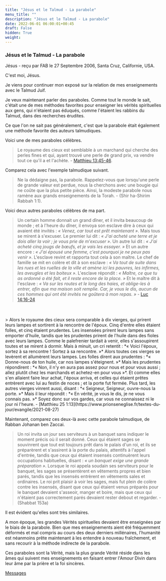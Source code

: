 ```yaml
---
title: "Jésus et le Talmud - La parabole"
menu_title: ""
description: "Jésus et le Talmud - La parabole"
date: 2022-06-01 06:00:01+00:45
draft: False
hidden: True
weight:
---
```

### Jésus et le Talmud - La parabole

Jésus - reçu par FAB le 27 Septembre 2006, Santa Cruz, Californie, USA.

C'est moi, Jésus.

Je viens pour continuer mon exposé sur la relation de mes enseignements avec le Talmud Juif.

Je veux maintenant parler des paraboles. Comme tout le monde le sait, c'était une de mes méthodes favorites pour enseigner les vérités spirituelles aux gens, qui n'étaient pas éduqués, comme l'étaient les rabbins du Talmud, dans des recherches érudites.

Ce que l'on ne sait pas généralement, c'est que la parabole était également une méthode favorite des auteurs talmudiques.

Voici une de mes paraboles célèbres.

> Le royaume des cieux est semblable à un marchand qui cherche des perles fines et qui, ayant trouvé une perle de grand prix, va vendre tout ce qu'il a et l'achète. - [Matthieu 13:45-46](https://saintebible.com/matthew/13-45.htm).

Comparez cela avec l'exemple talmudique suivant.

> Ne la dédaigne pas, la parabole. Rappelez-vous que lorsqu'une perle de grande valeur est perdue, nous la cherchons avec une bougie qui ne coûte que la plus petite pièce. Ainsi, la modeste parabole nous ramène aux grands enseignements de la Torah. - (Shir ha-Shirim Rabbah 1:1).

Voici deux autres paraboles célèbres de ma part.

> Un certain homme donnait un grand dîner, et il invita beaucoup de monde ; et à l'heure du dîner, il envoya son esclave dire à ceux qui avaient été invités : *« Venez, car tout est prêt maintenant »*. Mais tous se mirent à s'excuser. Le premier lui dit : *« J'ai acheté une terre et je dois aller la voir ; je vous prie de m'excuser »*. Un autre lui dit : *« J'ai acheté cinq jougs de bœufs, et je vais les essayer. »* Et un autre encore : *« J'ai épousé une femme, c'est pourquoi je ne peux pas venir »*. L'esclave revint et rapporta tout cela à son maître. Le chef de famille se mit en colère et dit à son esclave : *« Va tout de suite dans les rues et les ruelles de la ville et amène ici les pauvres, les infirmes, les aveugles et les boiteux »*. L'esclave répondit : *« Maître, ce que tu as ordonné a été fait, et il reste encore de la place. »* Et le maître dit à l'esclave : *« Va sur les routes et le long des haies, et oblige-les à entrer, afin que ma maison soit remplie. Car, je vous le dis, aucun de ces hommes qui ont été invités ne goûtera à mon repas. »* - [Luc 14:16-24](https://saintebible.com/luke/14-16.htm)
<br>
<br>
> Alors le royaume des cieux sera comparable à dix vierges, qui prirent leurs lampes et sortirent à la rencontre de l'époux. Cinq d'entre elles étaient folles, et cinq étaient prudentes. Les insensées prirent leurs lampes sans emporter d'huile, tandis que les prudentes prirent de l'huile dans des fioles avec leurs lampes. Comme le palefrenier tardait à venir, elles s'assoupirent toutes et se mirent à dormir. Mais à minuit, un cri retentit : *« Voici l'époux, sortez à sa rencontre ! Sortez à sa rencontre. »* Alors toutes ces vierges se levèrent et allumèrent leurs lampes. Les folles dirent aux prudentes : *« Donne-nous de ton huile, car nos lampes s'éteignent. »* Mais les prudentes répondirent : *« Non, il n'y en aura pas assez pour nous et pour vous aussi ; allez plutôt chez les marchands et achetez-en pour vous »*. Et comme elles s'en allaient faire leur achat, l'époux arriva, et celles qui étaient prêtes entrèrent avec lui au festin de noces ; et la porte fut fermée. Plus tard, les autres vierges vinrent aussi, disant : *« Seigneur, Seigneur, ouvre-nous la porte. »* Mais il leur répondit : *« En vérité, je vous le dis, je ne vous connais pas. »* Soyez donc sur vos gardes, car vous ne connaissez ni le jour ni l'heure. - [Matthieu 25 1:13](https://www.prionseneglise.fr/textes-du-jour/evangile/2021-08-27)

Maintenant, comparez ces deux-là avec cette parabole talmudique, de Rabban Johanan ben Zaccai.

> Un roi invita un jour ses serviteurs à un banquet sans indiquer le moment précis où il serait donné. Ceux qui étaient sages se souvinrent que tout est toujours prêt dans le palais d'un roi, et ils se préparèrent et s'assirent à la porte du palais, attentifs à l'appel d'entrée, tandis que ceux qui étaient insensés continuèrent leurs occupations habituelles, disant : *« un banquet exige une grande préparation »*. Lorsque le roi appela soudain ses serviteurs pour le banquet, les sages se présentèrent en vêtements propres et bien parés, tandis que les insensés entrèrent en vêtements sales et ordinaires. Le roi prit plaisir à voir les sages, mais fut plein de colère contre les insensés, disant que ceux qui étaient venus préparés pour le banquet devaient s'asseoir, manger et boire, mais que ceux qui n'étaient pas correctement parés devaient rester debout et regarder. - (Shabbat 153a)

Il est évident qu'elles sont très similaires.

A mon époque, les grandes Vérités spirituelles devaient être enseignées par le biais de la parabole. Bien que mes enseignements aient été fréquemment déformés et mal compris au cours des deux derniers millénaires, l'humanité est néanmoins prête maintenant à les entendre à nouveau fraîchement, et sans recourir à la méthode indirecte de la parabole.

Ces paraboles sont la Vérité, mais la plus grande Vérité réside dans les âmes qui suivent mes enseignements en faisant entrer l'Amour Divin dans leur âme par la prière et la foi sincères.

[Messages](/fr-contemporary-messages/fr-contemporary-messages-by-date-order/fr-contemporary-messages-2006)

